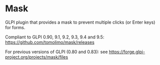 # Mask
GLPI plugin that provides a mask to prevent multiple clicks (or Enter keys) for forms.

Compliant to GLPI 0.90, 9.1, 9.2, 9.3, 9.4 and 9.5: https://github.com/tomolimo/mask/releases

For previous versions of GLPI (0.80 and 0.83): see https://forge.glpi-project.org/projects/mask/files
